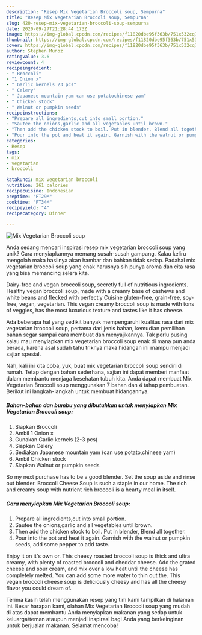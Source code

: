 ```yaml
---
description: "Resep Mix Vegetarian Broccoli soup, Sempurna"
title: "Resep Mix Vegetarian Broccoli soup, Sempurna"
slug: 420-resep-mix-vegetarian-broccoli-soup-sempurna
date: 2020-09-27T21:28:44.173Z
image: https://img-global.cpcdn.com/recipes/f11820dbe95f363b/751x532cq70/mix-vegetarian-broccoli-soup-recipe-main-photo.jpg
thumbnail: https://img-global.cpcdn.com/recipes/f11820dbe95f363b/751x532cq70/mix-vegetarian-broccoli-soup-recipe-main-photo.jpg
cover: https://img-global.cpcdn.com/recipes/f11820dbe95f363b/751x532cq70/mix-vegetarian-broccoli-soup-recipe-main-photo.jpg
author: Stephen Munoz
ratingvalue: 3.6
reviewcount: 4
recipeingredient:
- " Broccoli"
- "1 Onion x"
- " Garlic kernels 23 pcs"
- " Celery"
- " Japanese mountain yam can use potatochinese yam"
- " Chicken stock"
- " Walnut or pumpkin seeds"
recipeinstructions:
- "Prepare all ingredients,cut into small portion."
- "Sautee the onions,garlic and all vegetables until brown."
- "Then add the chicken stock to boil. Put in blender, Blend all together."
- "Pour into the pot and heat it again. Garnish with the walnut or pumpkin seeds, add some pepper to add taste."
categories:
- Resep
tags:
- mix
- vegetarian
- broccoli

katakunci: mix vegetarian broccoli 
nutrition: 261 calories
recipecuisine: Indonesian
preptime: "PT29M"
cooktime: "PT34M"
recipeyield: "4"
recipecategory: Dinner

---
```



![Mix Vegetarian Broccoli soup](https://img-global.cpcdn.com/recipes/f11820dbe95f363b/751x532cq70/mix-vegetarian-broccoli-soup-recipe-main-photo.jpg)

Anda sedang mencari inspirasi resep mix vegetarian broccoli soup yang unik? Cara menyiapkannya memang susah-susah gampang. Kalau keliru mengolah maka hasilnya akan hambar dan bahkan tidak sedap. Padahal mix vegetarian broccoli soup yang enak harusnya sih punya aroma dan cita rasa yang bisa memancing selera kita.

Dairy-free and vegan broccoli soup, secretly full of nutritious ingredients. Healthy vegan broccoli soup, made with a creamy base of cashews and white beans and flecked with perfectly Cuisine gluten-free, grain-free, soy-free, vegan, vegetarian. This vegan creamy broccoli soup is made with tons of veggies, has the most luxurious texture and tastes like it has cheese.

Ada beberapa hal yang sedikit banyak mempengaruhi kualitas rasa dari mix vegetarian broccoli soup, pertama dari jenis bahan, kemudian pemilihan bahan segar sampai cara membuat dan menyajikannya. Tak perlu pusing kalau mau menyiapkan mix vegetarian broccoli soup enak di mana pun anda berada, karena asal sudah tahu triknya maka hidangan ini mampu menjadi sajian spesial.


Nah, kali ini kita coba, yuk, buat mix vegetarian broccoli soup sendiri di rumah. Tetap dengan bahan sederhana, sajian ini dapat memberi manfaat dalam membantu menjaga kesehatan tubuh kita. Anda dapat membuat Mix Vegetarian Broccoli soup menggunakan 7 bahan dan 4 tahap pembuatan. Berikut ini langkah-langkah untuk membuat hidangannya.

<!--inarticleads1-->

##### Bahan-bahan dan bumbu yang dibutuhkan untuk menyiapkan Mix Vegetarian Broccoli soup:

1. Siapkan  Broccoli
1. Ambil 1 Onion x
1. Gunakan  Garlic kernels (2-3 pcs)
1. Siapkan  Celery
1. Sediakan  Japanese mountain yam (can use potato,chinese yam)
1. Ambil  Chicken stock
1. Siapkan  Walnut or pumpkin seeds


So my next purchase has to be a good blender. Set the soup aside and rinse out blender. Broccoli Cheese Soup is such a staple in our home. The rich and creamy soup with nutrient rich broccoli is a hearty meal in itself. 

<!--inarticleads2-->

##### Cara menyiapkan Mix Vegetarian Broccoli soup:

1. Prepare all ingredients,cut into small portion.
1. Sautee the onions,garlic and all vegetables until brown.
1. Then add the chicken stock to boil. Put in blender, Blend all together.
1. Pour into the pot and heat it again. Garnish with the walnut or pumpkin seeds, add some pepper to add taste.


Enjoy it on it&#39;s own or. This cheesy roasted broccoli soup is thick and ultra creamy, with plenty of roasted broccoli and cheddar cheese. Add the grated cheese and sour cream, and mix over a low heat until the cheese has completely melted. You can add some more water to thin out the. This vegan broccoli cheese soup is deliciously cheesy and has all the cheesy flavor you could dream of. 

Terima kasih telah menggunakan resep yang tim kami tampilkan di halaman ini. Besar harapan kami, olahan Mix Vegetarian Broccoli soup yang mudah di atas dapat membantu Anda menyiapkan makanan yang sedap untuk keluarga/teman ataupun menjadi inspirasi bagi Anda yang berkeinginan untuk berjualan makanan. Selamat mencoba!
